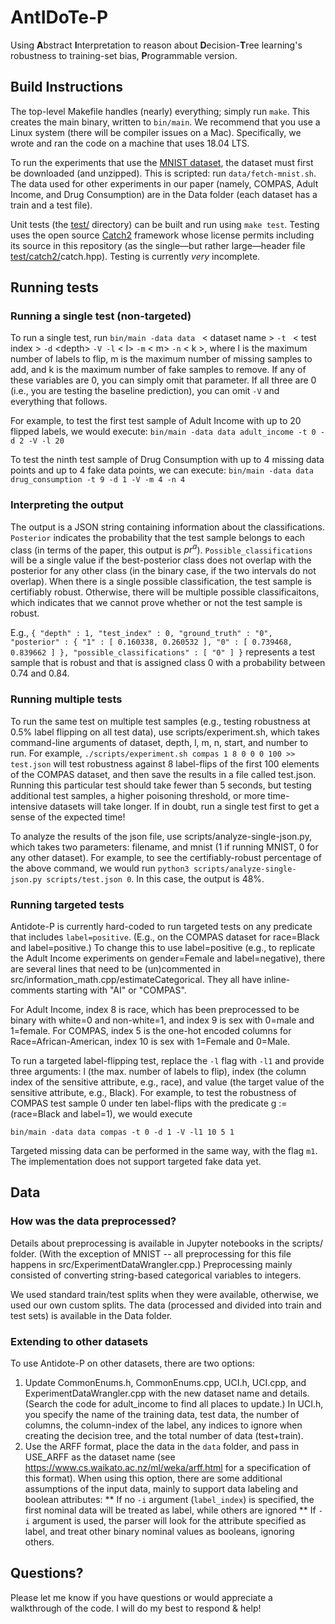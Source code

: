 # AntIDoTe-P

Using **A**bstract **I**nterpretation to reason about
**D**ecision-**T**ree learning's robustness to
training-set bias, **P**rogrammable version.

## Build Instructions

The top-level Makefile handles (nearly) everything; simply run `make`.
This creates the main binary, written to `bin/main`.
We recommend that you use a Linux system (there will be compiler issues on a Mac). 
Specifically, we wrote and ran the code on a machine that uses 18.04 LTS.

To run the experiments that use the [MNIST dataset](http://yann.lecun.com/exdb/mnist/),
the dataset must first be downloaded (and unzipped).
This is scripted: run `data/fetch-mnist.sh`. The data used for other experiments in our paper
(namely, COMPAS, Adult Income, and Drug Consumption) are in the Data folder (each dataset has a 
train and a test file).

Unit tests (the [test/](test/) directory) can be built and run using `make test`.
Testing uses the open source [Catch2](https://github.com/catchorg/Catch2) framework
whose license permits including its source in this repository
(as the single&mdash;but rather large&mdash;header file [test/catch2/](test/catch2/)catch.hpp).
Testing is currently *very* incomplete.

## Running tests

### Running a single test (non-targeted)
To run a single test, run
`bin/main -data data ` \< dataset name \> `-t ` \< test index \> `-d` \<depth\> `-V -l` \< l\> `-m` \< m\> `-n` \< k \>,  where l is the maximum number of labels to flip, m is the maximum number of missing samples to add, and k is the maximum number of fake samples to remove. If any of these variables are 0, you can simply omit that parameter. If all three are 0 (i.e., you are testing the baseline prediction), you can omit `-V` and everything that follows. 

For example, to test the first test sample of Adult Income with up to 20 flipped labels, we would execute:
`bin/main -data data adult_income -t 0 -d 2 -V -l 20`

To test the ninth test sample of Drug Consumption with up to 4 missing data points and up to 4 fake data points, we can execute:
`bin/main -data data drug_consumption -t 9 -d 1 -V -m 4 -n 4`

### Interpreting the output
The output is a JSON string containing information about the classifications. `Posterior` indicates the probability that the test sample belongs to each class (in terms of the paper, this output is $pr^a$). `Possible_classifications` will be a single value if the best-posterior class does not overlap with the posterior for any other class (in the binary case, if the two intervals do not overlap). When there is a single possible classification, the test sample is certifiably robust. Otherwise, there will be multiple possible classificaitons, which indicates that we cannot prove whether or not the test sample is robust.

E.g., 
`{ "depth" : 1, "test_index" : 0, "ground_truth" : "0", "posterior" : { "1" : [ 0.160338, 0.260532 ], "0" : [ 0.739468, 0.839662 ] }, "possible_classifications" : [ "0" ] }`
represents a test sample that is robust and that is assigned class 0 with a probability between 0.74 and 0.84.

### Running multiple tests
To run the same test on multiple test samples (e.g., testing robustness at 0.5% label flipping on all test data), use scripts/experiment.sh, which takes command-line arguments of dataset, depth, l, m, n, start, and number to run.
For example, `./scripts/experiment.sh compas 1 8 0 0 0 100 >> test.json` will test robustness against 8 label-flips of the first 100 elements of the COMPAS dataset, and then save the results in a file called test.json. Running this particular test should take fewer than 5 seconds, but testing additional test samples, a higher poisoning threshold, or more time-intensive datasets will take longer. If in doubt, run a single test first to get a sense of the expected time!

To analyze the results of the json file, use scripts/analyze-single-json.py, which takes two parameters: filename, and mnist (1 if running MNIST, 0 for any other dataset). For example, to see the certifiably-robust percentage of the above command, we would run `python3 scripts/analyze-single-json.py scripts/test.json 0`. In this case, the output is 48%. 

### Running targeted tests
Antidote-P is currently hard-coded to run targeted tests on any predicate that includes `label=positive`. (E.g., on the COMPAS dataset for race=Black and label=positive.) To change this to use label=positive (e.g., to replicate the Adult Income experiments on gender=Female and label=negative), there are several lines that need to be (un)commented in src/information_math.cpp/estimateCategorical. They all have inline-comments starting with "AI" or "COMPAS". 

For Adult Income, index 8 is race, which has been preprocessed to be binary with white=0 and non-white=1, and index 9 is sex with 0=male and 1=female. For COMPAS, index 5 is the one-hot encoded columns for Race=African-American, index 10 is sex with 1=Female and 0=Male.

To run a targeted label-flipping test, replace the `-l` flag with `-l1` and provide three arguments: l (the max. number of labels to flip), index (the column index of the sensitive attribute, e.g., race), and value (the target value of the sensitive attribute, e.g., Black). For example, to test the robustness of COMPAS test sample 0 under ten label-flips with the predicate g := (race=Black and label=1), we would execute 

`bin/main -data data compas -t 0 -d 1 -V -l1 10 5 1` 

Targeted missing data can be performed in the same way, with the flag `m1`. The implementation does not support targeted fake data yet.
 
## Data

### How was the data preprocessed?
Details about preprocessing is available in Jupyter notebooks in the scripts/ folder. (With the exception of MNIST -- all preprocessing for this file happens in src/ExperimentDataWrangler.cpp.) Preprocessing mainly consisted of converting string-based categorical variables to integers. 

We used standard train/test splits when they were available, otherwise, we used our own custom splits. The data (processed and divided into train and test sets) is available in the Data folder.

### Extending to other datasets
To use Antidote-P on other datasets, there are two options:
1. Update CommonEnums.h, CommonEnums.cpp, UCI.h, UCI.cpp, and ExperimentDataWrangler.cpp with the new dataset name and details. (Search the code for adult_income to find all places to update.) In UCI.h, you specify the name of the training data, test data,  the number of columns, the column-index of the label, any indices to ignore when creating the decision tree, and the total number of data (test+train). 
2. Use the ARFF format, place the data in the `data` folder, and pass in USE_ARFF as the dataset name (see https://www.cs.waikato.ac.nz/ml/weka/arff.html for a specification of this format). When using this option, there are some additional assumptions of the input data, mainly to support data labeling and boolean attributes: 
** If no `-i` argument (`label_index`) is specified, the first nominal data will be treated as label, while others are ignored 
** If `-i` argument is used, the parser will look for the attribute specified as label, and treat other binary nominal values as booleans, ignoring others.

## Questions?
Please let me know if you have questions or would appreciate a walkthrough of the code. I will do my best to respond & help!
 
